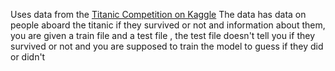 Uses data from the [Titanic Competition on Kaggle](https://www.kaggle.com/competitions/titanic) The data has data on people aboard the titanic if they survived or not and information about them, you are given a train file and a test file , the test file doesn't tell you if they survived or not and you are supposed to train the model to guess if they did or didn't

